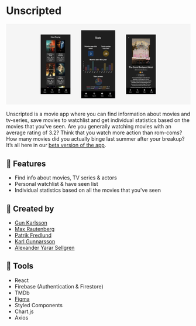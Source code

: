 # Unscripted

![screenshot of the app](/src/img/unscripted-screenshot.png)

Unscripted is a movie app where you can find information about movies and tv-series, save movies to watchlist and get individual statistics based on the movies that you’ve seen. Are you generally watching movies with an average rating of 3.2? Think that you watch more action than rom-coms? How many movies did you actually binge last summer after your breakup? It’s all here in our [beta version of the app](https://unscripted-app.surge.sh/).

## 🌴 Features

- Find info about movies, TV series & actors
- Personal watchlist & have seen list
- Individual statistics based on all the movies that you've seen

## 🐝 Created by

- [Gun Karlsson](https://github.com/gunkarlsson)
- [Max Rautenberg](https://github.com/mrautenberg)
- [Patrik Fredlund](https://github.com/patrik-fredlund)
- [Karl Gunnarsson](https://github.com/KG416)
- [Alexander Yarar Sellgren](https://github.com/alexanderys)

## 🔧 Tools

- React
- Firebase (Authentication & Firestore)
- TMDb
- [Figma](https://www.figma.com/file/Iou7ByIfUQQQXcFrmXtpSh/TP2-Movie-app?node-id=0%3A1)
- Styled Components
- Chart.js
- Axios
